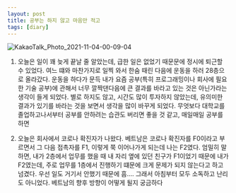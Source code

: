 ```yaml
---
layout: post
title: 공부는 하지 않고 마음만 적고
tags: [diary]
---
```


![KakaoTalk_Photo_2021-11-04-00-09-04](https://user-images.githubusercontent.com/50545088/140088576-7b71afa2-145e-4ef3-95de-b2653a40c18f.jpeg)

1. 오늘은 일이 꽤 늦게 끝날 줄 알았는데, 급한 일은 없었기 때문문에 정시에 퇴근할 수 있었다. 여느 떄와 마찬가지로 일찍 와서 한숨 때린 다음에 운동을 하러 28층으로 올라갔다. 운동을 하다가 문득 내가 요즘 공부(특히 프로그래밍이나 회사에 필요한 기술 공부)에 관해서 너무 깔짝댄다음에 큰 결과를 바라고 있는 것은 아닌가라는 생각이 들게 되었다. 별로 하지도 않고, 시간도 많이 투자하지 않았는데, 유의미한 결과가 있기를 바라는 것을 보면서 생각을 많이 바꾸게 되었다. 무엇보다 대학교를 졸업하고나서부터 공부를 안하려는 습관도 버리면 좋을 것 같고, 매일매일 공부를 하면 

2. 오늘은 회사에서 코로나 확진자가 나왔다. 베트남은 코로나 확진자를 F0이라고 부르면서 그 다음 접촉자를 F1, 이렇게 쭉 이어나가게 되는데 나는 F2였다. 엄밀히 말하면, 내가 2층에서 업무를 했을 때 내 자리 옆에 있던 친구가 F1이었기 때문에 내가 F2였는데, 주로 업무를 1층에서 진행하기 떄문에 크게 문제가 되지 않는다고 하고 넘겼다. 우선 일도 거기서 안했기 때문에 흠.... 그래서 아침부터 모두 소독하고 난리도 아니었다. 베트남의 향후 방향이 어떻게 될지 궁금하다